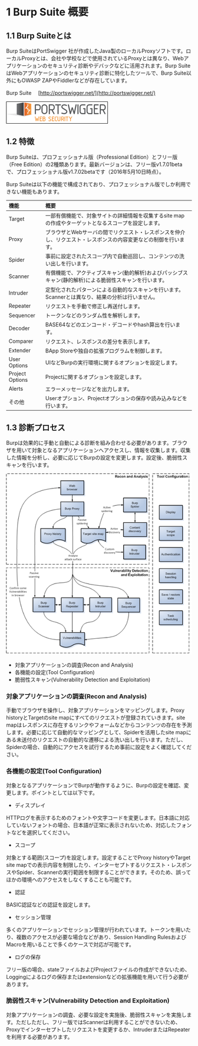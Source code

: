 # 1 Burp Suite 概要

## 1.1 Burp Suiteとは

Burp SuiteはPortSwigger 社が作成したJava製のローカルProxyソフトです。ローカルProxyとは、会社や学校などで使用されているProxyとは異なり、Webアプリケーションのセキュリティ診断やデバックなどに活用されます。Burp SuiteはWebアプリケーションのセキュリティ診断に特化したツールで、Burp Suite以外にもOWASP ZAPやFiddlerなどが存在しています。

Burp Suite　 [http://portswigger.net/](http://portswigger.net/)

![Burp Suite](./img/logo.png "Burp Suite")

## 1.2 特徴

Burp Suiteは、プロフェッショナル版（Professional Edition）とフリー版（Free Edition）の2種類あります。最新バージョンは、フリー版v1.7.01betaで、プロフェッショナル版v1.7.02betaです（2016年5月10日時点）。

Burp Suiteは以下の機能で構成されており、プロフェッショナル版でしか利用できない機能もあります。

| 機能 | 概要 |
|:-----------|:------------|
| Target | 一部有償機能で、対象サイトの詳細情報を収集するsite mapの作成やターゲットとなるスコープを設定します。 |
| Proxy | ブラウザとWebサーバの間でリクエスト・レスポンスを仲介し、リクエスト・レスポンスの内容変更などの制御を行います。 |
| Spider | 事前に設定されたスコープ内で自動巡回し、コンテンツの洗い出しを行います。 |
| Scanner | 有償機能で、アクティブスキャン(動的解析)およびパッシブスキャン(静的解析)による脆弱性スキャンを行います。 |
| Intruder | 定型化されたパターンによる自動的なスキャンを行います。Scannerとは異なり、結果の分析は行いません。　|
| Repeater | リクエストを手動で修正し再送付します。 |
| Sequencer | トークンなどのランダム性を解析します。 |
| Decoder | BASE64などのエンコード・デコードやhash算出を行います。 |
| Comparer | リクエスト、レスポンスの差分を表示します。 |
| Extender | BApp Storeや独自の拡張プログラムを制御します。 |
| User Options | UIなどBurpの実行環境に関するオプションを設定します。 |
| Project Options | Projectに関するオプションを設定します。 |
| Alerts | エラーメッセージなどを出力します。 |
| その他 | Userオプション、Projectオプションの保存や読み込みなどを行います。 |

## 1.3 診断プロセス

Burpは効果的に手動と自動による診断を組み合わせる必要があります。ブラウザを用いて対象となるアプリケーションへアクセスし、情報を収集します。収集した情報を分析し、必要に応じてBurpの設定を変更します。設定後、脆弱性スキャンを行います。

![ワークフロー](./img/burp_workflow.png "ワークフロー")

- 対象アプリケーションの調査(Recon and Analysis)
- 各機能の設定(Tool Configuration)
- 脆弱性スキャン(Vulnerability Detection and Exploitation)

### 対象アプリケーションの調査(Recon and Analysis)

手動でブラウザを操作し、対象アプリケーションをマッピングします。Proxy historyとTargetのsite mapにすべてのリクエストが登録されていきます。site mapはレスポンスに存在するリンクやフォームなどからコンテンツの存在を予測します。必要に応じて自動的なマッピングとして、Spiderを活用したsite mapにある未送付のリクエストの自動的な遷移による洗い出しを行います。ただし、Spiderの場合、自動的にアクセスを試行するため事前に設定をよく確認してください。

### 各機能の設定(Tool Configuration)

対象となるアプリケーションでBurpが動作するように、Burpの設定を確認、変更します。ポイントとしては以下です。

- ディスプレイ

HTTPログを表示するためのフォントや文字コードを変更します。日本語に対応していないフォントの場合、日本語が正常に表示されないため、対応したフォントなどを選択してください。

- スコープ

対象とする範囲(スコープ)を設定します。設定することでProxy historyやTarget site mapでの表示内容を制限したり、インターセプトするリクエスト・レスポンスやSpider、Scannerの実行範囲を制限することができます。そのため、誤ってほかの環境へのアクセスをしなくすることも可能です。

- 認証

BASIC認証などの認証を設定します。

- セッション管理

多くのアプリケーションでセッション管理が行われています。トークンを用いたり、複数のアクセスが必要な場合などがあり、Session Handling RulesおよびMacroを用いることで多くのケースで対応が可能です。

- ログの保存

フリー版の場合、stateファイルおよびProjectファイルの作成ができないため、Loggingによるログの保存またはextensionなどの拡張機能を用いて行う必要があります。

### 脆弱性スキャン(Vulnerability Detection and Exploitation)

対象アプリケーションの調査、必要な設定を実施後、脆弱性スキャンを実施します。ただしただし、フリー版ではScannerは利用することができないため、Proxyでインターセプトしたリクエストを変更するか、IntruderまたはRepeaterを利用する必要があります。

